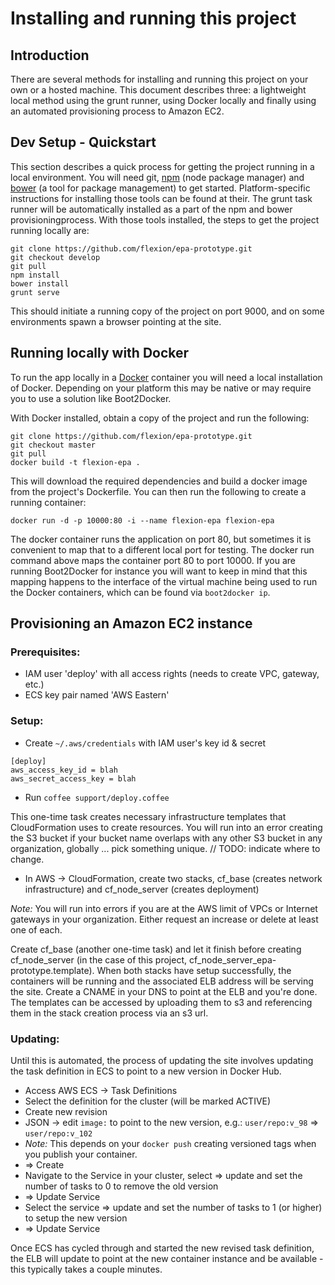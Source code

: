 # Installing and running this project
## Introduction
There are several methods for installing and running this project on your own or a hosted machine.  This document describes three: a lightweight local method using the grunt runner, using Docker locally and finally using an automated provisioning process to Amazon EC2.

## Dev Setup - Quickstart
This section describes a quick process for getting the project running in a local environment.  You will need git, [npm](https://www.npmjs.com) (node package manager) and [bower](http://bower.io) (a tool for package management) to get started.  Platform-specific instructions for installing those tools can be found at their.  The grunt task runner will be automatically installed as a part of the npm and bower provisioningprocess.  With those tools installed, the steps to get the project running locally are:
 
```
git clone https://github.com/flexion/epa-prototype.git
git checkout develop
git pull
npm install
bower install
grunt serve
```

This should initiate a running copy of the project on port 9000, and on some environments spawn a browser pointing at the site.

## Running locally with Docker
To run the app locally in a [Docker](https://www.docker.com) container you will need a local installation of Docker. Depending on your platform this may be native or may require you to use a solution like Boot2Docker.

With Docker installed, obtain a copy of the project and run the following:
```
git clone https://github.com/flexion/epa-prototype.git
git checkout master
git pull
docker build -t flexion-epa .
```
This will download the required dependencies and build a docker image from the project's Dockerfile.  You can then run the following to create a running container:
```
docker run -d -p 10000:80 -i --name flexion-epa flexion-epa 
```
The docker container runs the application on port 80, but sometimes it is convenient to map that to a different local port for testing.  The docker run command above maps the container port 80 to port 10000.  If you are running Boot2Docker for instance you will want to keep in mind that this mapping happens to the interface of the virtual machine being used to run the Docker containers, which can be found via `boot2docker ip`. 

## Provisioning an Amazon EC2 instance

### Prerequisites:

* IAM user 'deploy' with all access rights (needs to create VPC, gateway, etc.)
* ECS key pair named 'AWS Eastern'

### Setup:

* Create ``~/.aws/credentials`` with IAM user's key id & secret

```
[deploy]
aws_access_key_id = blah
aws_secret_access_key = blah
```

* Run ``coffee support/deploy.coffee``

This one-time task creates necessary infrastructure templates that CloudFormation uses to create resources. You will run into an error creating the S3 bucket if your bucket name overlaps with any other S3 bucket in any organization, globally ... pick something unique. // TODO: indicate where to change.
* In AWS -> CloudFormation, create two stacks, cf_base (creates network infrastructure) and cf_node_server (creates deployment)

*Note:* You will run into errors if you are at the AWS limit of VPCs or Internet gateways in your organization. Either request an increase or delete at least one of each. 

Create cf_base (another one-time task) and let it finish before creating cf_node_server (in the case of this project, cf_node_server_epa-prototype.template). When both stacks have setup successfully, the containers will be running and the associated ELB address will be serving the site. Create a CNAME in your DNS to point at the ELB and you're done.  The templates can be accessed by uploading them to s3 and referencing them in the stack creation process via an s3 url.

### Updating:

Until this is automated, the process of updating the site involves updating the task definition in ECS to point to a new version in Docker Hub.

* Access AWS ECS -> Task Definitions
* Select the definition for the cluster (will be marked ACTIVE)
* Create new revision
* JSON -> edit ``image:`` to point to the new version, e.g.: ``user/repo:v_98`` => ``user/repo:v_102``
 * *Note:* This depends on your ``docker push`` creating versioned tags when you publish your container.
* => Create
* Navigate to the Service in your cluster, select => update and set the number of tasks to 0 to remove the old version
* => Update Service
* Select the service => update and set the number of tasks to 1 (or higher) to setup the new version
* => Update Service

Once ECS has cycled through and started the new revised task definition, the ELB will update to point at the new container instance and be available - this typically takes a couple minutes.

